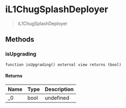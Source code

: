 # iL1ChugSplashDeployer



> iL1ChugSplashDeployer





## Methods

### isUpgrading

```solidity
function isUpgrading() external view returns (bool)
```






#### Returns

| Name | Type | Description |
|---|---|---|
| _0 | bool | undefined




